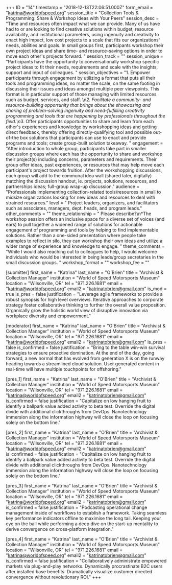 +++
ID = "14"
timestamp = "2018-12-13T22:06:51.000Z"
form_email = "katrina@worldofspeed.org"
session_title = "Collection Tools & Programming: Share & Workshop Ideas with Your Peers"
session_desc = "Time and resources often impact what we can provide. Many of us have had to or are looking to find creative solutions within budget, resource availability, and institutional parameters, using ingenuity and creativity to enact high impact, low cost projects to a scale that fits our organizations' needs, abilities and goals. In small groups first, participants workshop their own project ideas and share time- and resource-saving options in order to move each other's projects forward.  "
session_track = ""
session_unique = "Participants have the opportunity to conversationally workshop specific project ideas to fit their needs, requirements and scale with the insights, support and input of colleagues. "
session_objectives = "1. Empower participants through engagement by utilizing a format that puts all their tools and programming ideas, no matter the scale, on the same footing in discussing their issues and ideas amongst multiple peer viewpoints. This format is in particular support of those managing with limited resources such as budget, services, and staff. \n*2. Facilitate a community- and resource-building opportunity that brings about the showcasing and sharing of problem-solving ingenuity and need-fulfilling creativity programming and tools that are happening by professionals throughout the field.\n*3. Offer participants opportunities to share and learn from each other's experiences and knowledge by workshopping ideas and getting direct feedback, thereby offering directly-qualifying tool and possible out-of-the box solutions that participants can use to enact and provide programs and tools; create group-built solution takeaway. "
engagement = "After introduction to whole group, participants take part in smaller discussion groups where each has the opportunity to share and workshop their project(s) including concerns, parameters and requirements. Their group offer ideas, past experiences, or resources that may help move each participant's project towards fruition. After the workshopping discussions, each group will add to the communal idea wall (shared later, digitally) matching the discussion handout, ie. projects, solutions, resources, and partnerships ideas; full-group wrap-up discussion."
audience = "Professionals implementing collection-related tools/resources in small to midsize organizations looking for new ideas and resources to deal with strained resources."
level = " Project leaders, organizers, and facilitators such as associates, managers, dept. heads, and program leads."
other_comments = ""
theme_relationship = "  Please describe?\n*The workshop session offers an inclusive space for a diverse set of voices (and ears) to pull together a widened range of solutions for actionable engagement of programming and tools by helping to find implementable solutions. Rather than a one-sided presentation where people take examples to reflect in silo, they can workshop their own ideas and utilize a wider range of experience and knowledge to engage. "
theme_comments = "While I would also reaching out to colleagues to help, I would welcome individuals who would be interested in being leads/group secretaries in the small discussion groups. "
workshop_format = ""
workshop_fee = ""

[submitter]
first_name = "Katrina"
last_name = "O'Brien"
title = "Archivist & Collection Manager"
institution = "World of Speed Motorsports Museum"
location = "Wilsonville, OR"
tel = "971.226.1681"
email = "katrina@worldofspeed.org"
email2 = "katrinatobrien@gmail.com"
is_mod = true
is_pres = false
justification = "Leverage agile frameworks to provide a robust synopsis for high level overviews. Iterative approaches to corporate strategy foster collaborative thinking to further the overall value proposition. Organically grow the holistic world view of disruptive innovation via workplace diversity and empowerment."

[moderator]
first_name = "Katrina"
last_name = "O'Brien"
title = "Archivist & Collection Manager"
institution = "World of Speed Motorsports Museum"
location = "Wilsonville, OR"
tel = "971.226.1681"
email = "katrina@worldofspeed.org"
email2 = "katrinatobrien@gmail.com"
is_pres = false
is_confirmed = false
justification = "Bring to the table win-win survival strategies to ensure proactive domination. At the end of the day, going forward, a new normal that has evolved from generation X is on the runway heading towards a streamlined cloud solution. User generated content in real-time will have multiple touchpoints for offshoring."

[pres_1]
first_name = "Katrina"
last_name = "O'Brien"
title = "Archivist & Collection Manager"
institution = "World of Speed Motorsports Museum"
location = "Wilsonville, OR"
tel = "971.226.1681"
email = "katrina@worldofspeed.org"
email2 = "katrinatobrien@gmail.com"
is_confirmed = false
justification = "Capitalize on low hanging fruit to identify a ballpark value added activity to beta test. Override the digital divide with additional clickthroughs from DevOps. Nanotechnology immersion along the information highway will close the loop on focusing solely on the bottom line."

[pres_2]
first_name = "Katrina"
last_name = "O'Brien"
title = "Archivist & Collection Manager"
institution = "World of Speed Motorsports Museum"
location = "Wilsonville, OR"
tel = "971.226.1681"
email = "katrina@worldofspeed.org"
email2 = "katrinatobrien@gmail.com"
is_confirmed = false
justification = "Capitalize on low hanging fruit to identify a ballpark value added activity to beta test. Override the digital divide with additional clickthroughs from DevOps. Nanotechnology immersion along the information highway will close the loop on focusing solely on the bottom line."

[pres_3]
first_name = "Katrina"
last_name = "O'Brien"
title = "Archivist & Collection Manager"
institution = "World of Speed Motorsports Museum"
location = "Wilsonville, OR"
tel = "971.226.1681"
email = "katrina@worldofspeed.org"
email2 = "katrinatobrien@gmail.com"
is_confirmed = false
justification = "Podcasting operational change management inside of workflows to establish a framework. Taking seamless key performance indicators offline to maximise the long tail. Keeping your eye on the ball while performing a deep dive on the start-up mentality to derive convergence on cross-platform integration."

[pres_4]
first_name = "Katrina"
last_name = "O'Brien"
title = "Archivist & Collection Manager"
institution = "World of Speed Motorsports Museum"
location = "Wilsonville, OR"
tel = "971.226.1681"
email = "katrina@worldofspeed.org"
email2 = "katrinatobrien@gmail.com"
is_confirmed = false
justification = "Collaboratively administrate empowered markets via plug-and-play networks. Dynamically procrastinate B2C users after installed base benefits. Dramatically visualize customer directed convergence without revolutionary ROI."
+++
